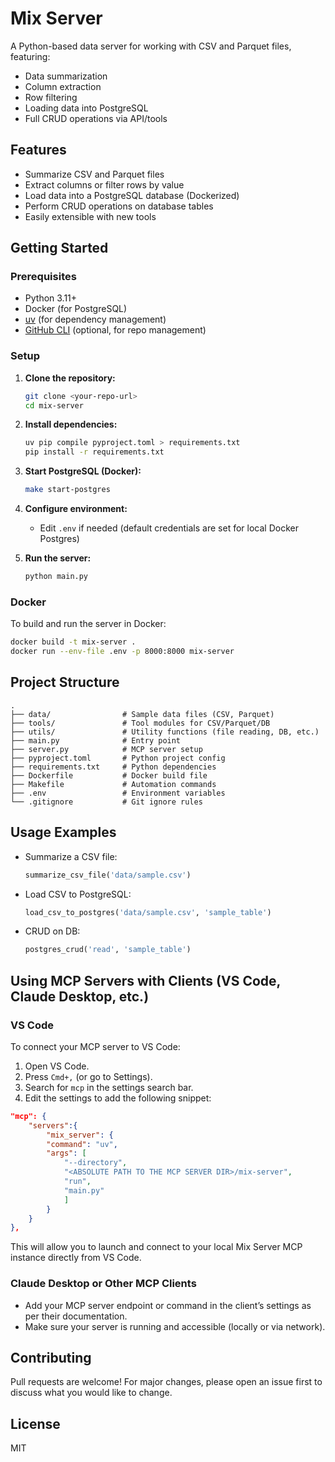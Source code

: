 # Mix Server

A Python-based data server for working with CSV and Parquet files, featuring:
- Data summarization
- Column extraction
- Row filtering
- Loading data into PostgreSQL
- Full CRUD operations via API/tools

## Features
- Summarize CSV and Parquet files
- Extract columns or filter rows by value
- Load data into a PostgreSQL database (Dockerized)
- Perform CRUD operations on database tables
- Easily extensible with new tools

## Getting Started

### Prerequisites
- Python 3.11+
- Docker (for PostgreSQL)
- [uv](https://github.com/astral-sh/uv) (for dependency management)
- [GitHub CLI](https://cli.github.com/) (optional, for repo management)

### Setup
1. **Clone the repository:**
   ```sh
   git clone <your-repo-url>
   cd mix-server
   ```
2. **Install dependencies:**
   ```sh
   uv pip compile pyproject.toml > requirements.txt
   pip install -r requirements.txt
   ```
3. **Start PostgreSQL (Docker):**
   ```sh
   make start-postgres
   ```
4. **Configure environment:**
   - Edit `.env` if needed (default credentials are set for local Docker Postgres)

5. **Run the server:**
   ```sh
   python main.py
   ```

### Docker
To build and run the server in Docker:
```sh
docker build -t mix-server .
docker run --env-file .env -p 8000:8000 mix-server
```

## Project Structure
```
.
├── data/                # Sample data files (CSV, Parquet)
├── tools/               # Tool modules for CSV/Parquet/DB
├── utils/               # Utility functions (file reading, DB, etc.)
├── main.py              # Entry point
├── server.py            # MCP server setup
├── pyproject.toml       # Python project config
├── requirements.txt     # Python dependencies
├── Dockerfile           # Docker build file
├── Makefile             # Automation commands
├── .env                 # Environment variables
└── .gitignore           # Git ignore rules
```

## Usage Examples
- Summarize a CSV file:
  ```python
  summarize_csv_file('data/sample.csv')
  ```
- Load CSV to PostgreSQL:
  ```python
  load_csv_to_postgres('data/sample.csv', 'sample_table')
  ```
- CRUD on DB:
  ```python
  postgres_crud('read', 'sample_table')
  ```

## Using MCP Servers with Clients (VS Code, Claude Desktop, etc.)

### VS Code
To connect your MCP server to VS Code:
1. Open VS Code.
2. Press `Cmd+,` (or go to Settings).
3. Search for `mcp` in the settings search bar.
4. Edit the settings to add the following snippet:

```json
"mcp": {
    "servers":{
        "mix_server": {
        "command": "uv",
        "args": [
            "--directory",
            "<ABSOLUTE PATH TO THE MCP SERVER DIR>/mix-server",
            "run",
            "main.py"
            ]
        }
    }
},

```

This will allow you to launch and connect to your local Mix Server MCP instance directly from VS Code.

### Claude Desktop or Other MCP Clients
- Add your MCP server endpoint or command in the client’s settings as per their documentation.
- Make sure your server is running and accessible (locally or via network).

## Contributing
Pull requests are welcome! For major changes, please open an issue first to discuss what you would like to change.

## License
MIT
